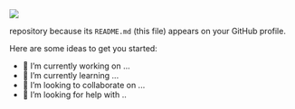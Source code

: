 <img src="https://capsule-render.vercel.app/api?type=waving&height=300&section=header&text=Derrick%20Choong&fontSize=90&fontColor=White&color=0:120468,50:3F2CB8,100:6855E6">


 repository because its `README.md` (this file) appears on your GitHub profile.

Here are some ideas to get you started:

- 🔭 I’m currently working on ...
- 🌱 I’m currently learning ...
- 👯 I’m looking to collaborate on ...
- 🤔 I’m looking for help with ..
<!--
**DerrickCGT/DerrickCGT** is a ✨ _special_ ✨.
- 💬 Ask me about ...
- 📫 How to reach me: ...
- 😄 Pronouns: ...
- ⚡ Fun fact: ...
-->

